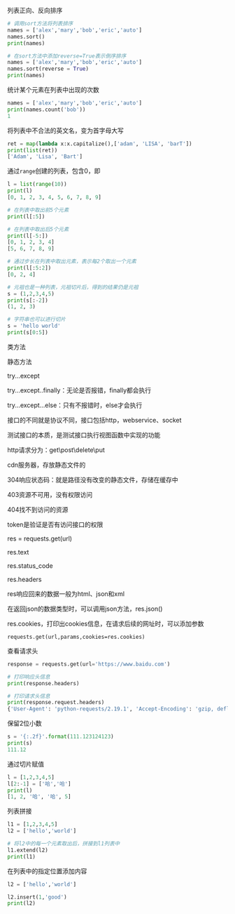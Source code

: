 列表正向、反向排序

```python
# 调用sort方法将列表排序
names = ['alex','mary','bob','eric','auto']
names.sort()
print(names)

# 在sort方法中添加reverse=True表示倒序排序
names = ['alex','mary','bob','eric','auto']
names.sort(reverse = True)
print(names)
```



统计某个元素在列表中出现的次数

```python
names = ['alex','mary','bob','eric','auto']
print(names.count('bob'))
1
```



将列表中不合法的英文名，变为首字母大写

```python
ret = map(lambda x:x.capitalize(),['adam', 'LISA', 'barT'])
print(list(ret))
['Adam', 'Lisa', 'Bart']
```



通过`range`创建的列表，包含0，即

```python
l = list(range(10))
print(l)
[0, 1, 2, 3, 4, 5, 6, 7, 8, 9]

# 在列表中取出前5个元素
print(l[:5])

# 在列表中取出后5个元素
print(l[-5:])
[0, 1, 2, 3, 4]
[5, 6, 7, 8, 9]

# 通过步长在列表中取出元素，表示每2个取出一个元素
print(l[:5:2])
[0, 2, 4]

# 元祖也是一种列表，元祖切片后，得到的结果仍是元祖
s = (1,2,3,4,5)
print(s[:-2])
(1, 2, 3)

# 字符串也可以进行切片
s = 'hello world'
print(s[0:5])
```



类方法

静态方法



try...except

try...except..finally：无论是否报错，finally都会执行

try...except...else：只有不报错时，else才会执行



接口的不同就是协议不同，接口包括http，webservice、socket

测试接口的本质，是测试接口执行视图函数中实现的功能

http请求分为：get\post\delete\put

cdn服务器，存放静态文件的

304响应状态码：就是路径没有改变的静态文件，存储在缓存中

403资源不可用，没有权限访问

404找不到访问的资源

token是验证是否有访问接口的权限

res = requests.get(url)

res.text

res.status_code

res.headers

res响应回来的数据一般为html、json和xml

在返回json的数据类型时，可以调用json方法，res.json()

res.cookies，打印出cookies信息，在请求后续的网址时，可以添加参数

```
requests.get(url,params,cookies=res.cookies)
```



查看请求头

```python
response = requests.get(url='https://www.baidu.com')

# 打印响应头信息
print(response.headers)

# 打印请求头信息
print(response.request.headers)
{'User-Agent': 'python-requests/2.19.1', 'Accept-Encoding': 'gzip, deflate', 'Accept': '*/*', 'Connection': 'keep-alive'}
```



保留2位小数

```python
s = '{:.2f}'.format(111.123124123)
print(s)
111.12
```



通过切片赋值

```pythoN
l = [1,2,3,4,5]
l[2:-1] = ['哈','哈']
print(l)
[1, 2, '哈', '哈', 5]
```



列表拼接

```python
l1 = [1,2,3,4,5]
l2 = ['hello','world']

# 将l2中的每一个元素取出后，拼接到l1列表中
l1.extend(l2)
print(l1)
```



在列表中的指定位置添加内容

```python
l2 = ['hello','world']

l2.insert(1,'good')
print(l2)
```

